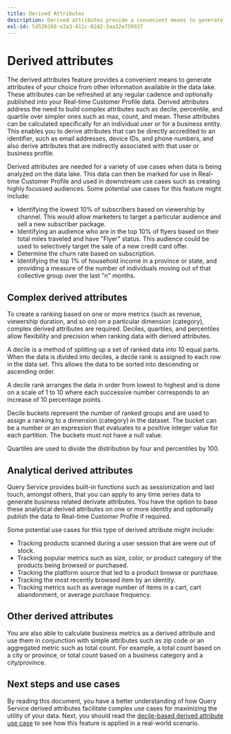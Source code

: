 ```yaml
---
title: Derived Attributes
description: Derived attributes provide a convenient means to generate attributes of your choice that can be refreshed at any regular cadence and optionally published into your Real-time Customer Profile data. This document provides an overview of how to use Query Service to create derived attributes for use with your Profile data.
exl-id: 5d52b268-e2a3-411c-8242-3aa32e759937
---
```

# Derived attributes

The derived attributes feature provides a convenient means to generate attributes of your choice from other information available in the data lake. These attributes can be refreshed at any regular cadence and optionally published into your Real-time Customer Profile data. Derived attributes address the need to build complex attributes such as decile, percentile, and quartile over simpler ones such as max, count, and mean. These attributes can be calculated specifically for an individual user or for a business entity. This enables you to derive attributes that can be directly accredited to an identifier, such as email addresses, device IDs, and phone numbers, and also derive attributes that are indirectly associated with that user or business profile.

Derived attributes are needed for a variety of use cases when data is being analyzed on the data lake. This data can then be marked for use in Real-time Customer Profile and used in downstream use cases such as creating highly focussed audiences. Some potential use cases for this feature might include:

* Identifying the lowest 10% of subscribers based on viewership by channel. This would allow marketers to target a particular audience and sell a new subscriber package.
* Identifying an audience who are in the top 10% of flyers based on their total miles traveled and have "Flyer" status. This audience could be used to selectively target the sale of a new credit card offer.
* Determine the churn rate based on subscription.
* Identifying the top 1% of household income in a province or state, and providing a measure of the number of individuals moving out of that collective group over the last "n" months.

## Complex derived attributes

To create a ranking based on one or more metrics (such as revenue, viewership duration, and so on) on a particular dimension (category), complex derived attributes are required. Deciles, quartiles, and percentiles allow flexibility and precision when ranking data with derived attributes. 

A decile is a method of splitting up a set of ranked data into 10 equal parts. When the data is divided into deciles, a decile rank is assigned to each row in the data set. This allows the data to be sorted into descending or ascending order. 

A decile rank arranges the data in order from lowest to highest and is done on a scale of 1 to 10 where each successive number corresponds to an increase of 10 percentage points.

Decile buckets represent the number of ranked groups and are used to assign a ranking to a dimension (category) in the dataset. The bucket can be a number or an expression that evaluates to a positive integer value for each partition. The buckets must not have a null value.

Quartiles are used to divide the distribution by four and percentiles by 100.

## Analytical derived attributes

Query Service provides built-in functions such as sessionization and last touch, amongst others, that you can apply to any time series data to generate business related derivate attributes. You have the option to base these analytical derived attributes on one or more identity and optionally publish the data to Real-time Customer Profile if required.

Some potential use cases for this type of derived attribute might include:

* Tracking products scanned during a user session that are were out of stock.
* Tracking popular metrics such as size, color, or product category of the products being browsed or purchased.
* Tracking the platform source that led to a product browse or purchase.
* Tracking the most recently browsed item by an identity.
* Tracking metrics such as average number of items in a cart, cart abandonment, or average purchase frequency.

## Other derived attributes

You are also able to calculate business metrics as a derived attribute and use them in conjunction with simple attributes such as zip code or an aggregated metric such as total count. For example, a total count based on a city or province, or total count based on a business category and a city/province.

## Next steps and use cases

By reading this document, you have a better understanding of how Query Service derived attributes facilitate complex use cases for maximizing the utility of your data. Next, you should read the [decile-based derived attribute use case](../../use-cases/deciles-use-case.md) to see how this feature is applied in a real-world scenario.
